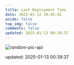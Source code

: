 ```yaml
---
title: Last Deployment Time
date: 2025-01-12 20:45:42
aside: false
top_img: false
comments: false
updated: 2025-01-13 00:39:37
---
```


![random-pic-api](https://cover.dong4j.ink:1024)

updated: 2025-01-13 00:39:37